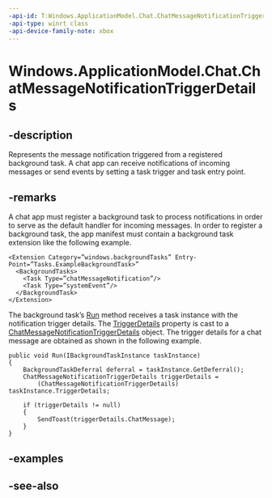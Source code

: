 ```yaml
---
-api-id: T:Windows.ApplicationModel.Chat.ChatMessageNotificationTriggerDetails
-api-type: winrt class
-api-device-family-note: xbox
---
```


<!-- Class syntax.
public class ChatMessageNotificationTriggerDetails : Windows.ApplicationModel.Chat.IChatMessageNotificationTriggerDetails, Windows.ApplicationModel.Chat.IChatMessageNotificationTriggerDetails2
-->

# Windows.ApplicationModel.Chat.ChatMessageNotificationTriggerDetails

## -description
Represents the message notification triggered from a registered background task. A chat app can receive notifications of incoming messages or send events by setting a task trigger and task entry point.

## -remarks
A chat app must register a background task to process notifications in order to serve as the default handler for incoming messages. In order to register a background task, the app manifest must contain a background task extension like the following example.

```
<Extension Category=”windows.backgroundTasks” Entry-Point=”Tasks.ExampleBackgroundTask>”
  <BackgroundTasks>
    <Task Type=”chatMessageNotification”/>
    <Task Type=”systemEvent”/>
  </BackgroundTask>
</Extension>

```

The background task’s [Run](../windows.applicationmodel.background/ibackgroundtask_run.md) method receives a task instance with the notification trigger details. The [TriggerDetails](../windows.applicationmodel.background/ibackgroundtaskinstance_triggerdetails.md) property is cast to a [ChatMessageNotificationTriggerDetails](chatmessagenotificationtriggerdetails.md) object. The trigger details for a chat message are obtained as shown in the following example.

```
public void Run(IBackgroundTaskInstance taskInstance)
{
    BackgroundTaskDeferral deferral = taskInstance.GetDeferral();
    ChatMessageNotificationTriggerDetails triggerDetails =
        (ChatMessageNotificationTriggerDetails) taskInstance.TriggerDetails;
    
    if (triggerDetails != null)
    {
        SendToast(triggerDetails.ChatMessage);
    }
}

```





## -examples

## -see-also
